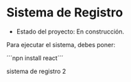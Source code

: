 <h1> Sistema de Registro</h1>

- Estado del proyecto: En construcción.

Para ejecutar el sistema, debes poner:

´´´npn install react´´´

sistema de registro 2
